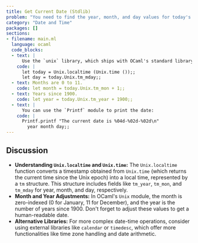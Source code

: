 ```yaml
---
title: Get Current Date (Stdlib)
problem: "You need to find the year, month, and day values for today's date."
category: "Date and Time"
packages: []
sections:
- filename: main.ml
  language: ocaml
  code_blocks:
  - text: |
      Use the `unix` library, which ships with OCaml's standard library, and provides functions to work with dates and times. You can use the `Unix` module to get the current date and time:
    code: |
      let today = Unix.localtime (Unix.time ());;
      let day = today.Unix.tm_mday;;
  - text: Months are 0 to 11.
    code: let month = today.Unix.tm_mon + 1;;
  - text: Years since 1900.
    code: let year = today.Unix.tm_year + 1900;;
  - text: |
      You can use the `Printf` module to print the date:
    code: |
      Printf.printf "The current date is %04d-%02d-%02d\n"
        year month day;;
---
```


## Discussion

- **Understanding `Unix.localtime` and `Unix.time`:** The `Unix.localtime` function converts a timestamp obtained from `Unix.time` (which returns the current time since the Unix epoch) into a local time, represented by a `tm` structure. This structure includes fields like `tm_year`, `tm_mon`, and `tm_mday` for year, month, and day, respectively.
- **Month and Year Adjustments:** In OCaml's `Unix` module, the month is zero-indexed (0 for January, 11 for December), and the year is the number of years since 1900. Don't forget to adjust these values to get a human-readable date.
- **Alternative Libraries:** For more complex date-time operations, consider using external libraries like `calendar` or `timedesc`, which offer more functionalities like time zone handling and date arithmetic.
